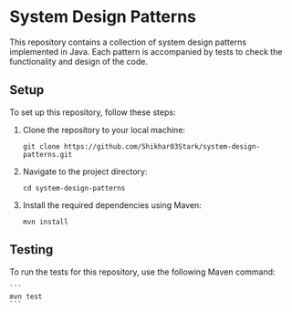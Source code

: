 # System Design Patterns

This repository contains a collection of system design patterns implemented in Java. Each pattern is accompanied by tests to check the functionality and design of the code.

## Setup

To set up this repository, follow these steps:

1. Clone the repository to your local machine:
    ```
    git clone https://github.com/Shikhar03Stark/system-design-patterns.git
    ```

2. Navigate to the project directory:
    ```
    cd system-design-patterns
    ```

3. Install the required dependencies using Maven:
    ```
    mvn install
    ```

## Testing

To run the tests for this repository, use the following Maven command:

    ```
    mvn test
    ```
